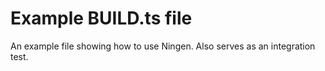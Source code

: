 # Example BUILD.ts file

An example file showing how to use Ningen. Also serves as an integration test.
